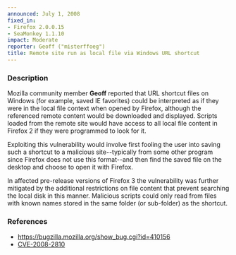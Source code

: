 ```yaml
---
announced: July 1, 2008
fixed_in:
- Firefox 2.0.0.15
- SeaMonkey 1.1.10
impact: Moderate
reporter: Geoff ("misterffoeg")
title: Remote site run as local file via Windows URL shortcut
---
```


<h3>Description</h3>

<p>Mozilla community member <strong>Geoff</strong> reported that URL shortcut
files on Windows (for example, saved IE favorites) could be interpreted as if
they were in the local file context when opened by Firefox, although the
referenced remote content would be downloaded and displayed. Scripts loaded
from the remote site would have access to all local file content in Firefox 2
if they were programmed to look for it.</p>

<p>Exploiting this vulnerability would involve first fooling the user into
saving such a shortcut to a malicious site--typically from some other program
since Firefox does not use this format--and then find the saved file on the
desktop and choose to open it with Firefox.</p>

<p>In affected pre-release versions of Firefox 3 the vulnerability was
further mitigated by the additional restrictions on file content that prevent
searching the local disk in this manner. Malicious scripts could only read
from files with known names stored in the same folder (or sub-folder) as
the shortcut.</p>

<h3>References</h3>

<ul>
  <li><a href="https://bugzilla.mozilla.org/show_bug.cgi?id=410156">https://bugzilla.mozilla.org/show_bug.cgi?id=410156</a></li>
  <li><a class="ex-ref" href="http://cve.mitre.org/cgi-bin/cvename.cgi?name=CVE-2008-2810">CVE-2008-2810</a></li>

</ul>



